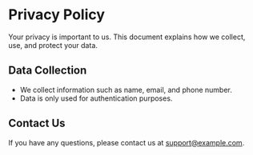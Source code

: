 # Privacy Policy

Your privacy is important to us. This document explains how we collect, use, and protect your data.

## Data Collection
- We collect information such as name, email, and phone number.
- Data is only used for authentication purposes.

## Contact Us
If you have any questions, please contact us at support@example.com.

